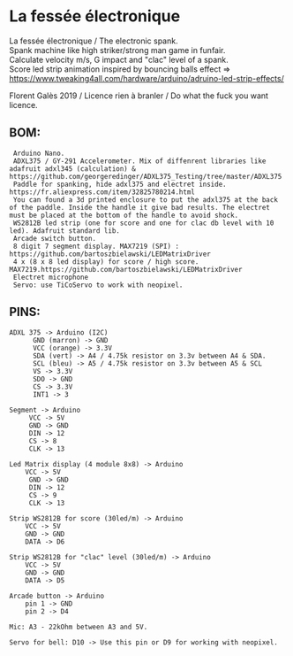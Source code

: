 # La fessée électronique

   La fessée électronique / The electronic spank.<br>
   Spank machine like high striker/strong man game in funfair.<br>
   Calculate velocity m/s, G impact and "clac" level of a spank.<br>
   Score led strip animation inspired by bouncing balls effect => https://www.tweaking4all.com/hardware/arduino/adruino-led-strip-effects/<br>
   
   Florent Galès 2019 / Licence rien à branler / Do what the fuck you want licence.<br>

## BOM:
     Arduino Nano.
     ADXL375 / GY-291 Accelerometer. Mix of diffenrent libraries like adafruit adxl345 (calculation) & https://github.com/georgeredinger/ADXL375_Testing/tree/master/ADXL375
     Paddle for spanking, hide adxl375 and electret inside. https://fr.aliexpress.com/item/32825780214.html
     You can found a 3d printed enclosure to put the adxl375 at the back of the paddle. Inside the handle it give bad results. The electret must be placed at the bottom of the handle to avoid shock.
     WS2812B led strip (one for score and one for clac db level with 10 led). Adafruit standard lib.
     Arcade switch button.
     8 digit 7 segment display. MAX7219 (SPI) : https://github.com/bartoszbielawski/LEDMatrixDriver
     4 x (8 x 8 led display) for score / high score. MAX7219.https://github.com/bartoszbielawski/LEDMatrixDriver
     Electret microphone
     Servo: use TiCoServo to work with neopixel. 
   
## PINS:
```
ADXL 375 -> Arduino (I2C)
      GND (marron) -> GND
      VCC (orange) -> 3.3V
      SDA (vert) -> A4 / 4.75k resistor on 3.3v between A4 & SDA.
      SCL (bleu) -> A5 / 4.75k resistor on 3.3v between A5 & SCL
      VS -> 3.3V
      SDO -> GND
      CS -> 3.3V
      INT1 -> 3
```
```
Segment -> Arduino
     VCC -> 5V
     GND -> GND
     DIN -> 12
     CS -> 8
     CLK -> 13
```
```
Led Matrix display (4 module 8x8) -> Arduino
	VCC -> 5V
     GND -> GND
     DIN -> 12
     CS -> 9
     CLK -> 13
```
```
Strip WS2812B for score (30led/m) -> Arduino
	VCC -> 5V
	GND -> GND
	DATA -> D6
```
```
Strip WS2812B for "clac" level (30led/m) -> Arduino
	VCC -> 5V
	GND -> GND
	DATA -> D5
```
```
Arcade button -> Arduino
	pin 1 -> GND
	pin 2 -> D4
```
```
Mic: A3 - 22kOhm between A3 and 5V.
```
```
Servo for bell: D10 -> Use this pin or D9 for working with neopixel.
```
